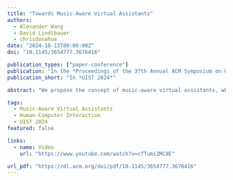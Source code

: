 ```yaml
---
title: "Towards Music-Aware Virtual Assistants"
authors:
  - Alexander Wang
  - David Lindlbauer
  - chrisdonahue
date: "2024-10-13T00:00:00Z"
doi: "10.1145/3654777.3676416"

publication_types: ["paper-conference"]
publication: "In the *Proceedings of the 37th Annual ACM Symposium on User Interface Software and Technology*"
publication_short: "In *UIST 2024*"

abstract: "We propose the concept of music-aware virtual assistants, where speech notifications are modified to resemble a voice singing in harmony with the user's music."

tags:
  - Music-Aware Virtual Assistants
  - Human-Computer Interaction
  - UIST 2024
featured: false

links:
  - name: Video
    url: "https://www.youtube.com/watch?v=cfTumi2MC8E"

url_pdf: "https://dl.acm.org/doi/pdf/10.1145/3654777.3676416"
---
```

